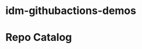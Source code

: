 <!-- START doctoc -->
<!-- END doctoc -->

# idm-githubactions-demos


# Repo Catalog

<!-- catalog -->

<!-- catalog -->